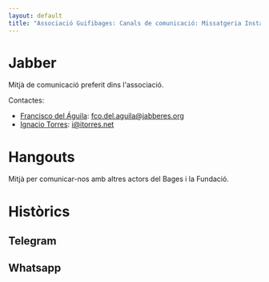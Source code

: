 ```yaml
---
layout: default
title: "Associació Guifibages: Canals de comunicació: Missatgeria Instantània"
---
```


# Jabber
Mitjà de comunicació preferit dins l'associació.

Contactes:

- [Francisco del Águila][paco]: fco.del.aguila@jabberes.org
- [Ignacio Torres][itorres]: i@itorres.net

[paco]: xmpp:fco.del.aguila@jabberes.org
[itorres]: xmpp:i@itorres.net

# Hangouts
Mitjà per comunicar-nos amb altres actors del Bages i la Fundació.

# Històrics

## Telegram

## Whatsapp
